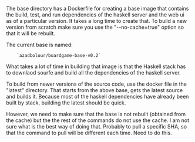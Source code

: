 
The base directory has a Dockerfile for creating a base image that contains
the build, test, and run dependencies of the haskell server and the web ui
as of a particular version. It takes a long time to create that. To build a
new version from scratch make sure you use the "--no-cache=true" option so 
that it will be rebuilt.

The current base is named: 

        `azadbolour/boardgame-base-v0.2`

What takes a lot of time in building that image is that the Haskell stack
has to downlaod sourfe and build all the dependencies of the haskell server.

To build from newer versions of the source code, use the docker file in the "latest"
directory. That starts from the above base, gets the latest source and builds it.
Because most of the haskell dependencies have already been built by stack, building
the latest should be quick.

However, we need to make sure that the base is not rebuilt (obtained from the cache)
but the the rest of the commands do not use the cache. I am not sure what is the 
best way of doing that. Probably to pull a specific SHA, so that the command to pull
will be different each time. Need to do this.
